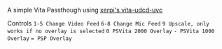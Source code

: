 A simple Vita Passthough using [xerpi's vita-udcd-uvc](https://github.com/xerpi/vita-udcd-uvc) 

Controls 
`1-5 Change Video Feed`
`6-8 Change Mic Feed`
`9 Upscale, only works if no overlay is selected`
`0 PSVita 2000 Overlay`
`- PSVita 1000 Overlay`
`= PSP Overlay`
